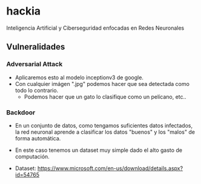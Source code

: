 # hackia
 Inteligencia Artificial y Ciberseguridad enfocadas en Redes Neuronales


## Vulneralidades

### Adversarial Attack

- Aplicaremos esto al modelo inceptionv3 de google.
- Con cualquier imágen ".jpg" podemos hacer que sea detectada como todo lo contrario.
  - Podemos hacer que un gato lo clasifique como un pelícano, etc..


### Backdoor

- En un conjunto de datos, como tengamos suficientes datos infectados, la red neuronal aprende a clasificar los datos "buenos" y los "malos" de forma automática.

- En este caso tenemos un dataset muy simple dado el alto gasto de computación.

- Dataset: https://www.microsoft.com/en-us/download/details.aspx?id=54765

